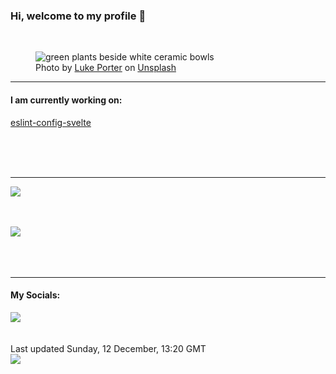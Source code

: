 <h3>Hi, welcome to my profile 👋</h3>

<br />
<figure>
  <img
    src="https://images.unsplash.com/photo-1518185104790-b1d745526575?crop=entropy&cs=tinysrgb&fit=max&fm=jpg&ixid=MnwyNzQ3MDB8MHwxfHJhbmRvbXx8fHx8fHx8fDE2MzkzMTE2ODE&ixlib=rb-1.2.1&q=80&w=1080&auto=format"
    alt="green plants beside white ceramic bowls" 
  />
  <figcaption>Photo by <a
    href="https://unsplash.com/@lukeporter?utm_source=Profile%20readme&utm_medium=referral">Luke Porter</a> on <a
    href="https://unsplash.com/?utm_source=Profile%20readme&utm_medium=referral">Unsplash</a></figcaption>
</figure>


<hr />
<h4>I am currently working on:</h4>
<a href="https://github.com/ShaneLucy/eslint-config-svelte">eslint-config-svelte</a>

<br /><br /><br />

<hr />
<img
  src="https://github-readme-stats.vercel.app/api?username=shanelucy&show_icons=true&theme=calm"
/>
<br /><br /><br />

<img 
  src="https://github-readme-stats.vercel.app/api/top-langs/?username=shanelucy&theme=calm"
/>
<br /><br /><br /><br />
<hr />
<h4>My Socials:</h4>
<a href="https://uk.linkedin.com/in/shane-lucy-4735b616a">
  <img
    src="https://img.shields.io/badge/linkedin%20-%230077B5.svg?&style=for-the-badge&logo=linkedin&logoColor=white"
  />
</a>
<br /><br /><br />
Last updated Sunday, 12 December, 13:20 GMT
<br />
<img
  src="https://github.com/ShaneLucy/ShaneLucy/workflows/README%20build/badge.svg"
/>
